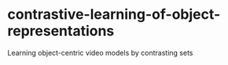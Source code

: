 # contrastive-learning-of-object-representations
Learning object-centric video models by contrasting sets
